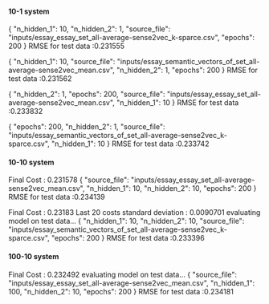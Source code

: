 #### 10-1 system
{
  "n_hidden_1": 10,
  "n_hidden_2": 1,
  "source_file": "inputs/essay_essay_set_all-average-sense2vec_k-sparce.csv",
  "epochs": 200
}
RMSE for test data :0.231555

{
  "n_hidden_1": 10,
  "source_file": "inputs/essay_semantic_vectors_of_set_all-average-sense2vec_mean.csv",
  "n_hidden_2": 1,
  "epochs": 200
}
RMSE for test data :0.231562

{
  "n_hidden_2": 1,
  "epochs": 200,
  "source_file": "inputs/essay_essay_set_all-average-sense2vec_mean.csv",
  "n_hidden_1": 10
}
RMSE for test data :0.233832

{
  "epochs": 200,
  "n_hidden_2": 1,
  "source_file": "inputs/essay_semantic_vectors_of_set_all-average-sense2vec_k-sparce.csv",
  "n_hidden_1": 10
}
RMSE for test data :0.233742


#### 10-10 system
Final Cost : 0.231578
{
  "source_file": "inputs/essay_essay_set_all-average-sense2vec_mean.csv",
  "n_hidden_1": 10,
  "n_hidden_2": 10,
  "epochs": 200
}
RMSE for test data :0.234139


Final Cost : 0.23183
Last 20 costs standard deviation :  0.0090701
evaluating model on test data...
{
  "n_hidden_1": 10,
  "n_hidden_2": 10,
  "source_file": "inputs/essay_semantic_vectors_of_set_all-average-sense2vec_k-sparce.csv",
  "epochs": 200
}
RMSE for test data :0.233396



#### 100-10 system
Final Cost : 0.232492
evaluating model on test data...
{
  "source_file": "inputs/essay_essay_set_all-average-sense2vec_mean.csv",
  "n_hidden_1": 100,
  "n_hidden_2": 10,
  "epochs": 200
}
RMSE for test data :0.234181
